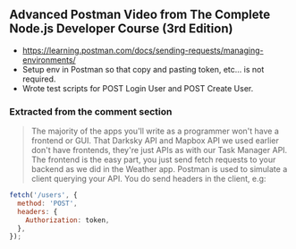 ## Advanced Postman Video from The Complete Node.js Developer Course (3rd Edition)

- https://learning.postman.com/docs/sending-requests/managing-environments/
- Setup env in Postman so that copy and pasting token, etc... is not required.
- Wrote test scripts for POST Login User and POST Create User.

### Extracted from the comment section

> The majority of the apps you'll write as a programmer won't have a frontend or GUI.
> That Darksky API and Mapbox API we used earlier don't have frontends, they're just APIs as with our Task Manager API.
> The frontend is the easy part, you just send fetch requests to your backend as we did in the Weather app.
> Postman is used to simulate a client querying your API. You do send headers in the client, e.g:

```javascript
fetch('/users', {
  method: 'POST',
  headers: {
    Authorization: token,
  },
});
```
